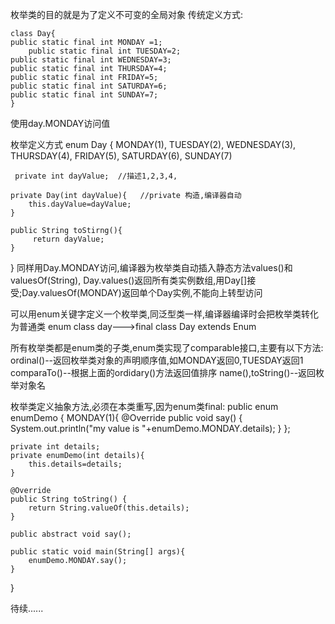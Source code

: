 枚举类的目的就是为了定义不可变的全局对象
传统定义方式:

	class Day{
	public static final int MONDAY =1;
        public static final int TUESDAY=2;
	public static final int WEDNESDAY=3;
	public static final int THURSDAY=4;
	public static final int FRIDAY=5;
	public static final int SATURDAY=6;   
	public static final int SUNDAY=7;
	}

使用day.MONDAY访问值

枚举定义方式 
enum Day {
    MONDAY(1), TUESDAY(2), WEDNESDAY(3),
    THURSDAY(4), FRIDAY(5), SATURDAY(6), SUNDAY(7)
    
     private int dayValue;  //描述1,2,3,4,
     
    private Day(int dayValue){   //private 构造,编译器自动
        this.dayValue=dayValue;
    }
    
    public String toStirng(){
         return dayValue;
    }
}
   同样用Day.MONDAY访问,编译器为枚举类自动插入静态方法values()和valuesOf(String),
   Day.values()返回所有类实例数组,用Day[]接受;Day.valuesOf(MONDAY)返回单个Day实例,不能向上转型访问
   
   
   

 可以用enum关键字定义一个枚举类,同泛型类一样,编译器编译时会把枚举类转化为普通类
       enum class day--->final class Day extends Enum
       
   所有枚举类都是enum类的子类,enum类实现了comparable接口,主要有以下方法:
       ordinal()--返回枚举类对象的声明顺序值,如MONDAY返回0,TUESDAY返回1
       comparaTo()--根据上面的ordidary()方法返回值排序
       name(),toString()--返回枚举对象名

枚举类定义抽象方法,必须在本类重写,因为enum类final:
 public enum enumDemo {
    MONDAY(1){
        @Override
        public void say() {
            System.out.println("my value is "+enumDemo.MONDAY.details);
        }
    };

    private int details;
    private enumDemo(int details){
        this.details=details;
    }

    @Override
    public String toString() {
        return String.valueOf(this.details);
    }

    public abstract void say();

    public static void main(String[] args){
        enumDemo.MONDAY.say();
    }
}

待续......
